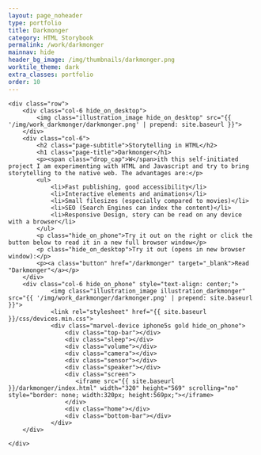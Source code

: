 ```yaml
---
layout: page_noheader
type: portfolio
title: Darkmonger
category: HTML Storybook
permalink: /work/darkmonger
mainnav: hide
header_bg_image: /img/thumbnails/darkmonger.png
worktile_theme: dark
extra_classes: portfolio
order: 10
---
```


<div class="wrapper">

	<div class="row">
		<div class="col-6 hide_on_desktop">
			<img class="illustration_image hide_on_desktop" src="{{ '/img/work_darkmonger/darkmonger.png' | prepend: site.baseurl }}">
		</div>
		<div class="col-6">
			<h2 class="page-subtitle">Storytelling in HTML</h2>
			<h1 class="page-title">Darkmonger</h1>
			<p><span class="drop_cap">W</span>ith this self-initiated project I am experimenting with HTML and Javascript and try to bring storytelling to the native web. The advantages are:</p>
			<ul>
				<li>Fast publishing, good accessibility</li>				
				<li>Interactive elements and animations</li>
				<li>Small filesizes (especially compared to movies)</li>
				<li>SEO (Search Engines can index the content)</li>
				<li>Responsive Design, story can be read on any device with a browser</li>
			</ul>
			<p class="hide_on_phone">Try it out on the right or click the button below to read it in a new full browser window</p>
			<p class="hide_on_desktop">Try it out (opens in new browser window):</p>
			<p><a class="button" href="/darkmonger" target="_blank">Read "Darkmonger"</a></p>			 
		</div>
		<div class="col-6 hide_on_phone" style="text-align: center;">			
				<img class="illustration_image illustration_darkmonger" src="{{ '/img/work_darkmonger/darkmonger.png' | prepend: site.baseurl }}">				
				<link rel="stylesheet" href="{{ site.baseurl }}/css/devices.min.css">
				<div class="marvel-device iphone5s gold hide_on_phone">
				    <div class="top-bar"></div>
				    <div class="sleep"></div>
				    <div class="volume"></div>
				    <div class="camera"></div>
				    <div class="sensor"></div>
				    <div class="speaker"></div>
				    <div class="screen">
				       <iframe src="{{ site.baseurl }}/darkmonger/index.html" width="320" height="569" scrolling="no" style="border: none; width:320px; height:569px;"></iframe>
				    </div>
				    <div class="home"></div>
				    <div class="bottom-bar"></div>
				</div>
		</div>
				
	</div>
</div>